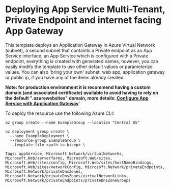 # Deploying App Service Multi-Tenant, Private Endpoint and internet facing App Gateway

This template deploys an Application Gateway in Azure Virtual Network (subnet), a second subnet that containts a Private endpoint as an App Service interface, an App Service which is configured with a Private endpoint, everything is created with generated names, however, you can easily modify the template to use other default values or parameterize values. You can also 'bring your own' subnet, web app, application gateway or public ip, if you have any of the items already created.




**Note: for production environment it is recommend having a custom domain (and associated certificate) available to avoid having to rely on the default ".azurewebsites" domain, more details: [Configure App Service with Application Gateway](**Note:%20for%20production%20environment%20it%20is%20recommend%20having%20a%20custom%20domain%20%28and%20associated%20certificate%29%20available%20to%20avoid%20having%20to%20rely%20on%20the%20default%20%22.azurewebsites%22%20domain.%20%20more%20details%20%60%5BManage%20traffic%20to%20App%20Service%20-%20Azure%20Application%20Gateway%20%7C%20Microsoft%20Learn%5D%28https://learn.microsoft.com/en-us/azure/application-gateway/configure-web-app?tabs=customdomain,azure-portal%29%60**)`**

To deploy the resource use the following Azure CLI:

```
az group create --name ExampleGroup --location "Central US"

az deployment group create \
  --name ExampleDeployment \
  --resource-group ExampleGroup \
  --template-file <path-to-bicep> \
```



`Tags: appService, Microsoft.Network/virtualNetworks, Microsoft.Web/serverfarms, Microsoft.Web/sites, Microsoft.Web/sites/config, Microsoft.Web/sites/hostNameBindings, Microsoft.Web/sites/networkConfig, Microsoft.Network/privateEndpoints, Microsoft.Network/privateDnsZones, Microsoft.Network/privateDnsZones/virtualNetworkLinks, Microsoft.Network/privateEndpoints/privateDnsZoneGroups`